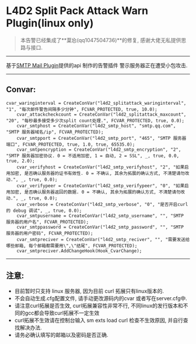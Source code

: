 # L4D2 Split Pack Attack Warn Plugin(linux only)
> 本告警已经集成了**葈㤀(qq1047504736)**的修复, 感谢大佬无私提供思路与接口. 
* * * 
基于[SMTP Mail Plugin](https://github.com/Miuwiki/SMTP-mail-plugin)提供的api 制作的告警插件 
警示服务器正在遭受小包攻击.

* * * 
## Convar: 

```sourcepawn
cvar_waringinterval = CreateConVar("l4d2_splitattack_waringinterval", "1", "每次邮件警告间隔多少分钟", FCVAR_PROTECTED, true, 10.0);
	cvar_attackcheckcount = CreateConVar("l4d2_splitattack_maxcount", "20", "每秒最多接受多少次split count处理.", FCVAR_PROTECTED, true, 0.0);
	cvar_smtphost = CreateConVar("l4d2_smtp_host", "smtp.qq.com", "SMTP 服务器域名/ip", FCVAR_PROTECTED);
	cvar_smtpport = CreateConVar("l4d2_smtp_port", "465", "SMTP 服务器端口", FCVAR_PROTECTED, true, 1.0, true, 65535.0);
	cvar_smtpencryption = CreateConVar("l4d2_smtp_encryption", "2", "SMTP 服务器加密协议. 0 = 不适用加密, 1 = 自动, 2 = SSL", _, true, 0.0, true, 2.0);
	cvar_verifyhost = CreateConVar("l4d2_smtp_verifyhost", "2", "如果启用加密, 是否确认服务器的证书有效性. 0 = 不确认, 其余为拓展的确认方式, 不清楚请勿改动.", _, true, 0.0);
	cvar_verifypeer = CreateConVar("l4d2_smtp_verifypeer", "0", "如果启用加密, 是否确认服务器返回的数据. 0 = 不确认, 其余为拓展的确认方式, 不清楚请勿改动.", _, true, 0.0);
	cvar_verbose = CreateConVar("l4d2_smtp_verbose", "0", "是否开启curl 的 debug 调试", _, true, 0.0);
	cvar_smtpusername = CreateConVar("l4d2_smtp_username", "", "SMTP 服务器的用户名", FCVAR_PROTECTED);
	cvar_smtppassword = CreateConVar("l4d2_smtp_password", "", "SMTP 服务器的用户密码", FCVAR_PROTECTED);
	cvar_smtpreciver = CreateConVar("l4d2_smtp_reciver", "", "需要发送给哪些邮箱, 每个邮箱都需要用\",\"结尾", FCVAR_PROTECTED);
	cvar_smtpreciver.AddChangeHook(Hook_CvarChange);
```

* * *
## 注意: 
+ 目前暂时只支持 linux 服务器, 因为目前 curl 拓展只有linux版本的. 
+ 不会自动生成.cfg配置文件, 请手动更改源码内的cvar 或者写在server.cfg中.
+ 请注意curl拓展是否生效, curl拓展兼容性非常不行, 不同linux的发行版本和不同的gcc都会导致curl拓展不一定生效
+ curl拓展不生效请在控制台输入 sm exts load curl 检查不生效原因, 并自行查找解决办法.
+ 请务必确认填写的邮箱以及密码是否正确.